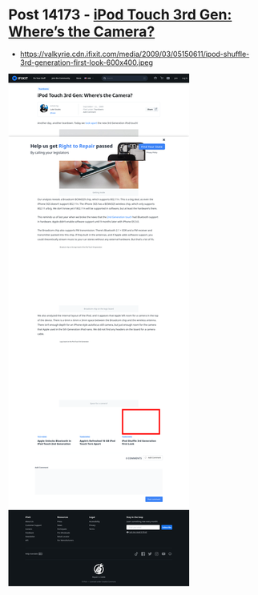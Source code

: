 # Post 14173 - [iPod Touch 3rd Gen: Where&#8217;s the Camera?](https://www.ifixit.com/News/14173/ipod-touch-3rd-gen-wheres-the-camera)

- https://valkyrie.cdn.ifixit.com/media/2009/03/05150611/ipod-shuffle-3rd-generation-first-look-600x400.jpeg

![screencap](screenshots/91a7c06e-c9d7-4a6f-8334-86b9cc8c02ec.png)
